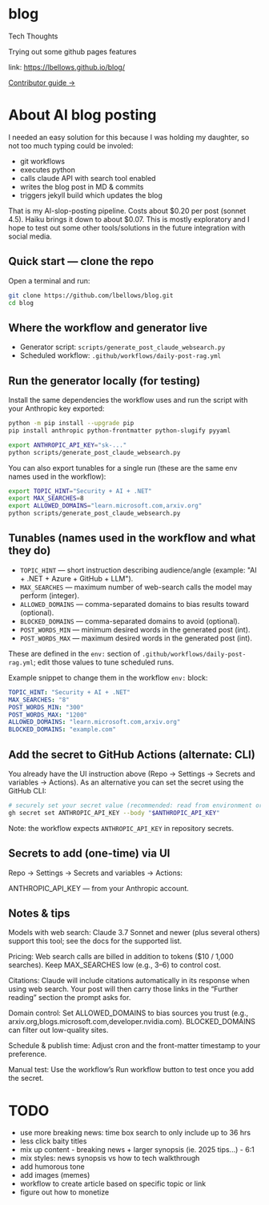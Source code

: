 # blog
Tech Thoughts

Trying out some github pages features

link: https://lbellows.github.io/blog/

[Contributor guide →](AGENTS.md)

# About AI blog posting

I needed an easy solution for this because I was holding my daughter, so not too much typing could be involed:

* git workflows
* executes python
* calls claude API with search tool enabled
* writes the blog post in MD & commits
* triggers jekyll build which updates the blog

That is my AI-slop-posting pipeline.  Costs about $0.20 per post (sonnet 4.5). Haiku brings it down to about $0.07. This is mostly exploratory and I hope to test out some other tools/solutions in the future integration with social media.

## Quick start — clone the repo

Open a terminal and run:

```sh
git clone https://github.com/lbellows/blog.git
cd blog
```

## Where the workflow and generator live

- Generator script: `scripts/generate_post_claude_websearch.py`
- Scheduled workflow: `.github/workflows/daily-post-rag.yml`

## Run the generator locally (for testing)

Install the same dependencies the workflow uses and run the script with your Anthropic key exported:

```sh
python -m pip install --upgrade pip
pip install anthropic python-frontmatter python-slugify pyyaml

export ANTHROPIC_API_KEY="sk-..."
python scripts/generate_post_claude_websearch.py
```

You can also export tunables for a single run (these are the same env names used in the workflow):

```sh
export TOPIC_HINT="Security + AI + .NET"
export MAX_SEARCHES=8
export ALLOWED_DOMAINS="learn.microsoft.com,arxiv.org"
python scripts/generate_post_claude_websearch.py
```

## Tunables (names used in the workflow and what they do)

- `TOPIC_HINT` — short instruction describing audience/angle (example: "AI + .NET + Azure + GitHub + LLM").
- `MAX_SEARCHES` — maximum number of web-search calls the model may perform (integer).
- `ALLOWED_DOMAINS` — comma-separated domains to bias results toward (optional).
- `BLOCKED_DOMAINS` — comma-separated domains to avoid (optional).
- `POST_WORDS_MIN` — minimum desired words in the generated post (int).
- `POST_WORDS_MAX` — maximum desired words in the generated post (int).

These are defined in the `env:` section of `.github/workflows/daily-post-rag.yml`; edit those values to tune scheduled runs.

Example snippet to change them in the workflow `env:` block:

```yaml
TOPIC_HINT: "Security + AI + .NET"
MAX_SEARCHES: "8"
POST_WORDS_MIN: "300"
POST_WORDS_MAX: "1200"
ALLOWED_DOMAINS: "learn.microsoft.com,arxiv.org"
BLOCKED_DOMAINS: "example.com"
```

## Add the secret to GitHub Actions (alternate: CLI)

You already have the UI instruction above (Repo → Settings → Secrets and variables → Actions). As an alternative you can set the secret using the GitHub CLI:

```sh
# securely set your secret value (recommended: read from environment or file)
gh secret set ANTHROPIC_API_KEY --body "$ANTHROPIC_API_KEY"
```

Note: the workflow expects `ANTHROPIC_API_KEY` in repository secrets.

## Secrets to add (one-time) via UI

Repo → Settings → Secrets and variables → Actions:

ANTHROPIC_API_KEY — from your Anthropic account.

## Notes & tips

Models with web search: Claude 3.7 Sonnet and newer (plus several others) support this tool; see the docs for the supported list. 

Pricing: Web search calls are billed in addition to tokens ($10 / 1,000 searches). Keep MAX_SEARCHES low (e.g., 3–6) to control cost. 

Citations: Claude will include citations automatically in its response when using web search. Your post will then carry those links in the “Further reading” section the prompt asks for. 

Domain control: Set ALLOWED_DOMAINS to bias sources you trust (e.g., arxiv.org,blogs.microsoft.com,developer.nvidia.com). BLOCKED_DOMAINS can filter out low-quality sites. 

Schedule & publish time: Adjust cron and the front-matter timestamp to your preference.

Manual test: Use the workflow’s Run workflow button to test once you add the secret.

# TODO

* use more breaking news: time box search to only include up to 36 hrs
* less click baity titles
* mix up content - breaking news + larger synopsis (ie. 2025 tips...) - 6:1
* mix styles: news synopsis vs how to tech walkthrough
* add humorous tone
* add images (memes)
* workflow to create article based on specific topic or link
* figure out how to monetize
